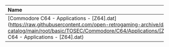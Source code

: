 |Name|Size|
|:---|---:|
|[Commodore C64 - Applications - [Z64].dat](https://raw.githubusercontent.com/open-retrogaming-archive/dat-catalog/main/root/basic/TOSEC/Commodore/C64/Applications/[Z64]/Commodore C64 - Applications - [Z64].dat)|292648|
